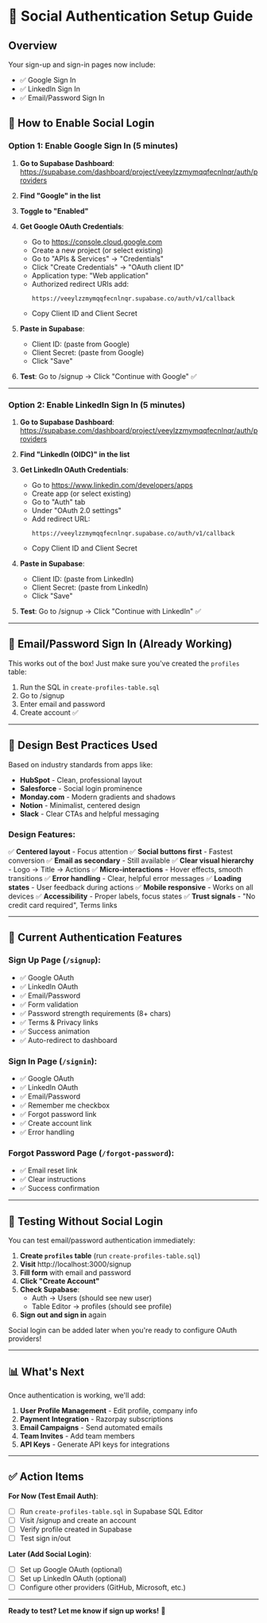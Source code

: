 # 🔐 Social Authentication Setup Guide

## Overview

Your sign-up and sign-in pages now include:
- ✅ Google Sign In
- ✅ LinkedIn Sign In  
- ✅ Email/Password Sign In

## 🎯 How to Enable Social Login

### Option 1: Enable Google Sign In (5 minutes)

1. **Go to Supabase Dashboard**:
   https://supabase.com/dashboard/project/veeylzzmymqqfecnlnqr/auth/providers

2. **Find "Google" in the list**

3. **Toggle to "Enabled"**

4. **Get Google OAuth Credentials**:
   - Go to https://console.cloud.google.com
   - Create a new project (or select existing)
   - Go to "APIs & Services" → "Credentials"
   - Click "Create Credentials" → "OAuth client ID"
   - Application type: "Web application"
   - Authorized redirect URIs add:
     ```
     https://veeylzzmymqqfecnlnqr.supabase.co/auth/v1/callback
     ```
   - Copy Client ID and Client Secret

5. **Paste in Supabase**:
   - Client ID: (paste from Google)
   - Client Secret: (paste from Google)
   - Click "Save"

6. **Test**: Go to /signup → Click "Continue with Google" ✅

---

### Option 2: Enable LinkedIn Sign In (5 minutes)

1. **Go to Supabase Dashboard**:
   https://supabase.com/dashboard/project/veeylzzmymqqfecnlnqr/auth/providers

2. **Find "LinkedIn (OIDC)" in the list**

3. **Get LinkedIn OAuth Credentials**:
   - Go to https://www.linkedin.com/developers/apps
   - Create app (or select existing)
   - Go to "Auth" tab
   - Under "OAuth 2.0 settings"
   - Add redirect URL:
     ```
     https://veeylzzmymqqfecnlnqr.supabase.co/auth/v1/callback
     ```
   - Copy Client ID and Client Secret

4. **Paste in Supabase**:
   - Client ID: (paste from LinkedIn)
   - Client Secret: (paste from LinkedIn)
   - Click "Save"

5. **Test**: Go to /signup → Click "Continue with LinkedIn" ✅

---

## 📝 Email/Password Sign In (Already Working)

This works out of the box! Just make sure you've created the `profiles` table:

1. Run the SQL in `create-profiles-table.sql`
2. Go to /signup
3. Enter email and password
4. Create account ✅

---

## 🎨 Design Best Practices Used

Based on industry standards from apps like:
- **HubSpot** - Clean, professional layout
- **Salesforce** - Social login prominence
- **Monday.com** - Modern gradients and shadows
- **Notion** - Minimalist, centered design
- **Slack** - Clear CTAs and helpful messaging

### Design Features:
✅ **Centered layout** - Focus attention
✅ **Social buttons first** - Fastest conversion
✅ **Email as secondary** - Still available
✅ **Clear visual hierarchy** - Logo → Title → Actions
✅ **Micro-interactions** - Hover effects, smooth transitions
✅ **Error handling** - Clear, helpful error messages
✅ **Loading states** - User feedback during actions
✅ **Mobile responsive** - Works on all devices
✅ **Accessibility** - Proper labels, focus states
✅ **Trust signals** - "No credit card required", Terms links

---

## 🚀 Current Authentication Features

### Sign Up Page (`/signup`):
- ✅ Google OAuth
- ✅ LinkedIn OAuth
- ✅ Email/Password
- ✅ Form validation
- ✅ Password strength requirements (8+ chars)
- ✅ Terms & Privacy links
- ✅ Success animation
- ✅ Auto-redirect to dashboard

### Sign In Page (`/signin`):
- ✅ Google OAuth
- ✅ LinkedIn OAuth
- ✅ Email/Password
- ✅ Remember me checkbox
- ✅ Forgot password link
- ✅ Create account link
- ✅ Error handling

### Forgot Password Page (`/forgot-password`):
- ✅ Email reset link
- ✅ Clear instructions
- ✅ Success confirmation

---

## 🎯 Testing Without Social Login

You can test email/password authentication immediately:

1. **Create `profiles` table** (run `create-profiles-table.sql`)
2. **Visit** http://localhost:3000/signup
3. **Fill form** with email and password
4. **Click "Create Account"**
5. **Check Supabase**:
   - Auth → Users (should see new user)
   - Table Editor → profiles (should see profile)
6. **Sign out and sign in** again

Social login can be added later when you're ready to configure OAuth providers!

---

## 📊 What's Next

Once authentication is working, we'll add:

1. **User Profile Management** - Edit profile, company info
2. **Payment Integration** - Razorpay subscriptions
3. **Email Campaigns** - Send automated emails
4. **Team Invites** - Add team members
5. **API Keys** - Generate API keys for integrations

---

## ✅ Action Items

**For Now (Test Email Auth)**:
- [ ] Run `create-profiles-table.sql` in Supabase SQL Editor
- [ ] Visit /signup and create an account
- [ ] Verify profile created in Supabase
- [ ] Test sign in/out

**Later (Add Social Login)**:
- [ ] Set up Google OAuth (optional)
- [ ] Set up LinkedIn OAuth (optional)
- [ ] Configure other providers (GitHub, Microsoft, etc.)

---

**Ready to test? Let me know if sign up works!** 🎉

